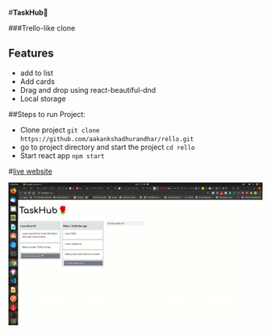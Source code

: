 #**TaskHub:orangutan:**


###Trello-like clone 
## Features
* add to list 
* Add cards
* Drag and drop using react-beautiful-dnd
* Local storage
  

##Steps to run Project:
* Clone project
`git clone https://github.com/aakankshadhurandhar/rello.git`
* go to project directory and start the project
  `cd rello`
* Start react app
   `npm start`

#[live website](https://taskhub.netlify.app/)

![demo](gif/Kazam-screencast-00000.gif)